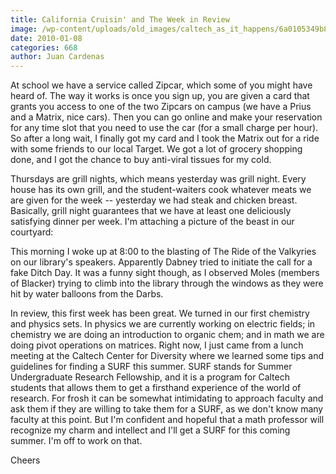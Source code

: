 ```yaml
---
title: California Cruisin' and The Week in Review
image: /wp-content/uploads/old_images/caltech_as_it_happens/6a0105349b8251970b0120a7b74ce6970b.jpg
date: 2010-01-08
categories: 668
author: Juan Cardenas
---
```



At school we have a service called Zipcar, which some of you might have heard of. The way it works is once you sign up, you are given a card that grants you access to one of the two Zipcars on campus (we have a Prius and a Matrix, nice cars). Then you can go online and make your reservation for any time slot that you need to use the car (for a small charge per hour). So after a long wait, I finally got my card and I took the Matrix out for a ride with some friends to our local Target. We got a lot of grocery shopping done, and I got the chance to buy anti-viral tissues for my cold.

Thursdays are grill nights, which means yesterday was grill night. Every house has its own grill, and the student-waiters cook whatever meats we are given for the week -- yesterday we had steak and chicken breast. Basically, grill night guarantees that we have at least one deliciously satisfying dinner per week. I'm attaching a picture of the beast in our courtyard:

This morning I woke up at 8:00 to the blasting of The Ride of the Valkyries on our library's speakers. Apparently Dabney tried to initiate the call for a fake Ditch Day. It was a funny sight though, as I observed Moles (members of Blacker) trying to climb into the library through the windows as they were hit by water balloons from the Darbs.

In review, this first week has been great. We turned in our first chemistry and physics sets. In physics we are currently working on electric fields; in chemistry we are doing an introduction to organic chem; and in math we are doing pivot operations on matrices. Right now, I just came from a lunch meeting at the Caltech Center for Diversity where we learned some tips and guidelines for finding a SURF this summer. SURF stands for Summer Undergraduate Research Fellowship, and it is a program for Caltech students that allows them to get a firsthand experience of the world of research. For frosh it can be somewhat intimidating to approach faculty and ask them if they are willing to take them for a SURF, as we don't know many faculty at this point. But I'm confident and hopeful that a math professor will recognize my charm and intellect and I'll get a SURF for this coming summer. I'm off to work on that.

Cheers

